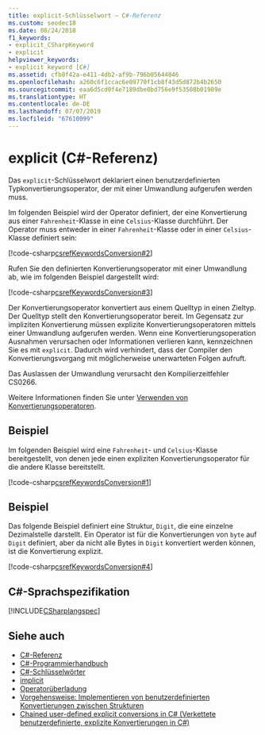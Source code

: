 ```yaml
---
title: explicit-Schlüsselwort – C#-Referenz
ms.custom: seodec18
ms.date: 08/24/2018
f1_keywords:
- explicit_CSharpKeyword
- explicit
helpviewer_keywords:
- explicit keyword [C#]
ms.assetid: cfb8f42a-e411-4db2-af9b-796b05644846
ms.openlocfilehash: a260c6f1ccac6e09770f1cb8f43d5d872b4b2650
ms.sourcegitcommit: eaa6d5cd0f4e7189dbe0bd756e9f53508b01989e
ms.translationtype: HT
ms.contentlocale: de-DE
ms.lasthandoff: 07/07/2019
ms.locfileid: "67610099"
---
```

# <a name="explicit-c-reference"></a>explicit (C#-Referenz)

Das `explicit`-Schlüsselwort deklariert einen benutzerdefinierten Typkonvertierungsoperator, der mit einer Umwandlung aufgerufen werden muss.

Im folgenden Beispiel wird der Operator definiert, der eine Konvertierung aus einer `Fahrenheit`-Klasse in eine `Celsius`-Klasse durchführt. Der Operator muss entweder in einer `Fahrenheit`-Klasse oder in einer `Celsius`-Klasse definiert sein:

[!code-csharp[csrefKeywordsConversion#2](~/samples/snippets/csharp/VS_Snippets_VBCSharp/csrefKeywordsConversion/CS/csrefKeywordsConversion.cs#2)]

Rufen Sie den definierten Konvertierungsoperator mit einer Umwandlung ab, wie im folgenden Beispiel dargestellt wird:

[!code-csharp[csrefKeywordsConversion#3](~/samples/snippets/csharp/VS_Snippets_VBCSharp/csrefKeywordsConversion/CS/csrefKeywordsConversion.cs#3)]

Der Konvertierungsoperator konvertiert aus einem Quelltyp in einen Zieltyp. Der Quelltyp stellt den Konvertierungsoperator bereit. Im Gegensatz zur impliziten Konvertierung müssen explizite Konvertierungsoperatoren mittels einer Umwandlung aufgerufen werden. Wenn eine Konvertierungsoperation Ausnahmen verursachen oder Informationen verlieren kann, kennzeichnen Sie es mit `explicit`. Dadurch wird verhindert, dass der Compiler den Konvertierungsvorgang mit möglicherweise unerwarteten Folgen aufruft.

Das Auslassen der Umwandlung verursacht den Kompilierzeitfehler CS0266.

Weitere Informationen finden Sie unter [Verwenden von Konvertierungsoperatoren](../../programming-guide/statements-expressions-operators/using-conversion-operators.md).

## <a name="example"></a>Beispiel

Im folgenden Beispiel wird eine `Fahrenheit`- und `Celsius`-Klasse bereitgestellt, von denen jede einen expliziten Konvertierungsoperator für die andere Klasse bereitstellt.

[!code-csharp[csrefKeywordsConversion#1](~/samples/snippets/csharp/VS_Snippets_VBCSharp/csrefKeywordsConversion/CS/csrefKeywordsConversion.cs#1)]

## <a name="example"></a>Beispiel

Das folgende Beispiel definiert eine Struktur, `Digit`, die eine einzelne Dezimalstelle darstellt. Ein Operator ist für die Konvertierungen von `byte` auf `Digit` definiert, aber da nicht alle Bytes in `Digit` konvertiert werden können, ist die Konvertierung explizit.

[!code-csharp[csrefKeywordsConversion#4](~/samples/snippets/csharp/VS_Snippets_VBCSharp/csrefKeywordsConversion/CS/csrefKeywordsConversion.cs#4)]

## <a name="c-language-specification"></a>C#-Sprachspezifikation

[!INCLUDE[CSharplangspec](~/includes/csharplangspec-md.md)]

## <a name="see-also"></a>Siehe auch

- [C#-Referenz](../index.md)
- [C#-Programmierhandbuch](../../programming-guide/index.md)
- [C#-Schlüsselwörter](index.md)
- [implicit](implicit.md)
- [Operatorüberladung](../operators/operator-overloading.md)
- [Vorgehensweise: Implementieren von benutzerdefinierten Konvertierungen zwischen Strukturen](../../programming-guide/statements-expressions-operators/how-to-implement-user-defined-conversions-between-structs.md)
- [Chained user-defined explicit conversions in C# (Verkettete benutzerdefinierte, explizite Konvertierungen in C#)](https://blogs.msdn.microsoft.com/ericlippert/2007/04/16/chained-user-defined-explicit-conversions-in-c/)
